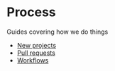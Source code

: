 # Process

Guides covering how we do things

- [New projects](new_projects.md)
- [Pull requests](pull_request.md)
- [Workflows](workflows.md)
